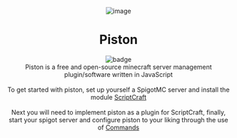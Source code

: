 <div align="center">
  
![image](https://github.com/jfufff/piston/assets/160429113/0c4c87f9-bd09-4f4c-885b-86c32b673133)
  
# Piston
![badge](https://forthebadge.com/images/badges/license-mit.svg)
\
Piston is a free and open-source minecraft server management plugin/software written in JavaScript
\
\
To get started with piston, set up yourself a SpigotMC server and install the module [ScriptCraft](https://github.com/walterhiggins/ScriptCraft)
\
\
Next you will need to implement piston as a plugin for ScriptCraft, finally, start your spigot server and configure piston to your liking through the use of [Commands](docs/Commands.md)
</div>
